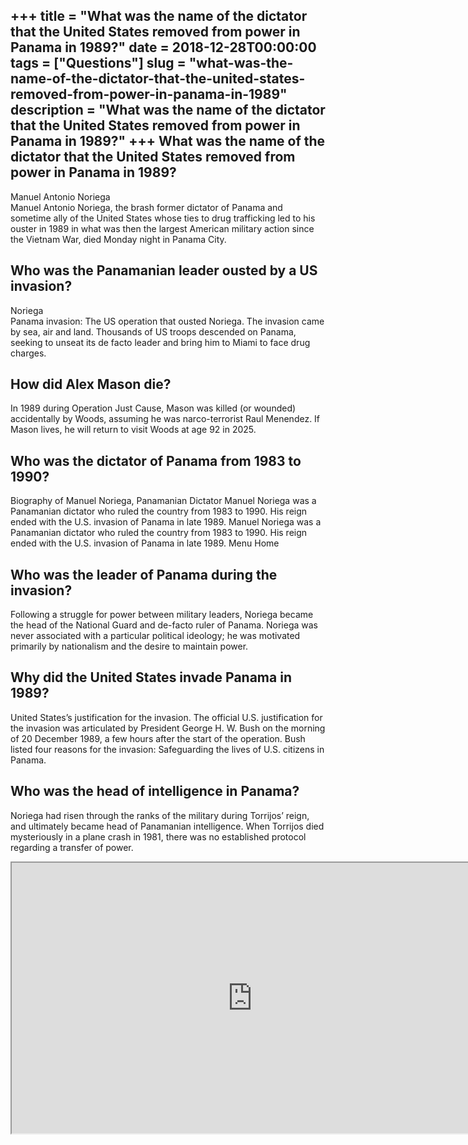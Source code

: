 +++
title = "What was the name of the dictator that the United States removed from power in Panama in 1989?"
date = 2018-12-28T00:00:00
tags = ["Questions"]
slug = "what-was-the-name-of-the-dictator-that-the-united-states-removed-from-power-in-panama-in-1989"
description = "What was the name of the dictator that the United States removed from power in Panama in 1989?"
+++
What was the name of the dictator that the United States removed from power in Panama in 1989?
----------------------------------------------------------------------------------------------

Manuel Antonio Noriega  
Manuel Antonio Noriega, the brash former dictator of Panama and sometime ally of the United States whose ties to drug trafficking led to his ouster in 1989 in what was then the largest American military action since the Vietnam War, died Monday night in Panama City.

Who was the Panamanian leader ousted by a US invasion?
------------------------------------------------------

Noriega  
Panama invasion: The US operation that ousted Noriega. The invasion came by sea, air and land. Thousands of US troops descended on Panama, seeking to unseat its de facto leader and bring him to Miami to face drug charges.

How did Alex Mason die?
-----------------------

In 1989 during Operation Just Cause, Mason was killed (or wounded) accidentally by Woods, assuming he was narco-terrorist Raul Menendez. If Mason lives, he will return to visit Woods at age 92 in 2025.

Who was the dictator of Panama from 1983 to 1990?
-------------------------------------------------

Biography of Manuel Noriega, Panamanian Dictator Manuel Noriega was a Panamanian dictator who ruled the country from 1983 to 1990. His reign ended with the U.S. invasion of Panama in late 1989. Manuel Noriega was a Panamanian dictator who ruled the country from 1983 to 1990. His reign ended with the U.S. invasion of Panama in late 1989. Menu Home

Who was the leader of Panama during the invasion?
-------------------------------------------------

Following a struggle for power between military leaders, Noriega became the head of the National Guard and de-facto ruler of Panama. Noriega was never associated with a particular political ideology; he was motivated primarily by nationalism and the desire to maintain power.

Why did the United States invade Panama in 1989?
------------------------------------------------

United States’s justification for the invasion. The official U.S. justification for the invasion was articulated by President George H. W. Bush on the morning of 20 December 1989, a few hours after the start of the operation. Bush listed four reasons for the invasion: Safeguarding the lives of U.S. citizens in Panama.

Who was the head of intelligence in Panama?
-------------------------------------------

Noriega had risen through the ranks of the military during Torrijos’ reign, and ultimately became head of Panamanian intelligence. When Torrijos died mysteriously in a plane crash in 1981, there was no established protocol regarding a transfer of power.

<iframe allow="accelerometer; autoplay; clipboard-write; encrypted-media; gyroscope; picture-in-picture" allowfullscreen="" class="__youtube_prefs__  epyt-is-override  no-lazyload" data-no-lazy="1" data-origheight="433" data-origwidth="770" data-skipgform_ajax_framebjll="" height="433" id="_ytid_13674" loading="lazy" src="https://www.youtube.com/embed/bwG8RbiHFGA?enablejsapi=1&autoplay=0&cc_load_policy=0&cc_lang_pref=&iv_load_policy=1&loop=0&modestbranding=0&rel=1&fs=1&playsinline=0&autohide=2&theme=dark&color=red&controls=1&" title="YouTube player" width="770"></iframe>